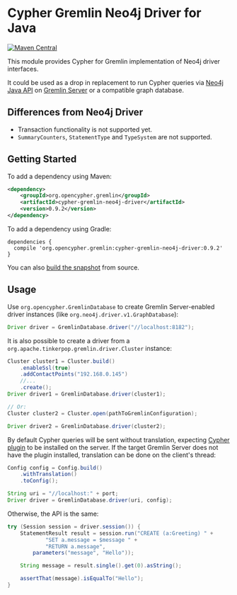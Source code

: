 # Cypher Gremlin Neo4j Driver for Java

[![Maven Central](https://maven-badges.herokuapp.com/maven-central/org.opencypher.gremlin/cypher-gremlin-neo4j-driver/badge.svg?style=shield)](https://maven-badges.herokuapp.com/maven-central/org.opencypher.gremlin/cypher-gremlin-neo4j-driver)

This module provides Cypher for Gremlin implementation of Neo4j driver interfaces.

It could be used as a drop in replacement to run Cypher queries via [Neo4j Java API](https://neo4j.com/developer/java/) on [Gremlin Server](https://tinkerpop.apache.org/) or a compatible graph database.

## Differences from Neo4j Driver

* Transaction functionality is not supported yet.
* `SummaryCounters`, `StatementType` and `TypeSystem` are not supported.

## Getting Started

To add a dependency using Maven:

```xml
<dependency>
    <groupId>org.opencypher.gremlin</groupId>
    <artifactId>cypher-gremlin-neo4j-driver</artifactId>
    <version>0.9.2</version>
</dependency>
```

To add a dependency using Gradle:

```
dependencies {
  compile 'org.opencypher.gremlin:cypher-gremlin-neo4j-driver:0.9.2'
}
```

You can also [build the snapshot](../README.md#development) from source.

## Usage

Use `org.opencypher.GremlinDatabase` to create Gremlin Server-enabled driver instances (like `org.neo4j.driver.v1.GraphDatabase`):

```java
Driver driver = GremlinDatabase.driver("//localhost:8182");
```

It is also possible to create a driver from a `org.apache.tinkerpop.gremlin.driver.Cluster` instance:

<!-- [freshReadmeSource](../../testware/integration-tests/src/test/java/org/opencypher/gremlin/snippets/CypherGremlinNeo4jDriver.java#createDriver) -->
```java
Cluster cluster1 = Cluster.build()
    .enableSsl(true)
    .addContactPoints("192.168.0.145")
    //...
    .create();
Driver driver1 = GremlinDatabase.driver(cluster1);

// Or:
Cluster cluster2 = Cluster.open(pathToGremlinConfiguration);

Driver driver2 = GremlinDatabase.driver(cluster2);
```

By default Cypher queries will be sent without translation, expecting [Cypher plugin](../cypher-gremlin-server-plugin) to be installed on the server. If the target Gremlin Server does not have the plugin installed, translation can be done on the client's thread:

<!-- [freshReadmeSource](../../testware/integration-tests/src/test/java/org/opencypher/gremlin/snippets/CypherGremlinNeo4jDriver.java#createConfiguration) -->
```java
Config config = Config.build()
    .withTranslation()
    .toConfig();

String uri = "//localhost:" + port;
Driver driver = GremlinDatabase.driver(uri, config);
```

Otherwise, the API is the same:

<!-- [freshReadmeSource](../../testware/integration-tests/src/test/java/org/opencypher/gremlin/snippets/CypherGremlinNeo4jDriver.java#useDriver) -->
```java
try (Session session = driver.session()) {
    StatementResult result = session.run("CREATE (a:Greeting) " +
            "SET a.message = $message " +
            "RETURN a.message",
        parameters("message", "Hello"));

    String message = result.single().get(0).asString();

    assertThat(message).isEqualTo("Hello");
}
```
